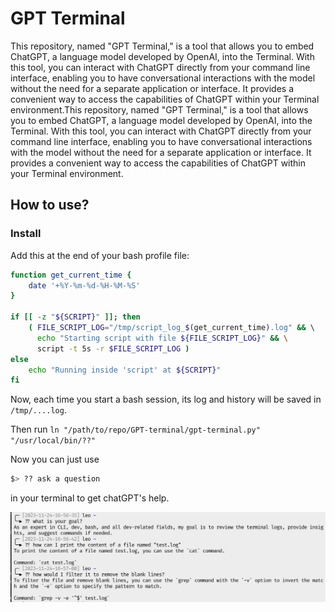 # GPT Terminal

This repository, named "GPT Terminal," is a tool that allows you to embed ChatGPT, a language model developed by OpenAI, into the Terminal. With this tool, you can interact with ChatGPT directly from your command line interface, enabling you to have conversational interactions with the model without the need for a separate application or interface. It provides a convenient way to access the capabilities of ChatGPT within your Terminal environment.This repository, named "GPT Terminal," is a tool that allows you to embed ChatGPT, a language model developed by OpenAI, into the Terminal. With this tool, you can interact with ChatGPT directly from your command line interface, enabling you to have conversational interactions with the model without the need for a separate application or interface. It provides a convenient way to access the capabilities of ChatGPT within your Terminal environment.

## How to use?

### Install

Add this at the end of your bash profile file:

```bash
function get_current_time {
    date '+%Y-%m-%d-%H-%M-%S'
}

if [[ -z "${SCRIPT}" ]]; then
    ( FILE_SCRIPT_LOG="/tmp/script_log_$(get_current_time).log" && \ 
      echo "Starting script with file ${FILE_SCRIPT_LOG}" && \
      script -t 5s -r $FILE_SCRIPT_LOG )
else
    echo "Running inside 'script' at ${SCRIPT}"
fi
```

Now, each time you start a bash session, its log and history will be saved in `/tmp/....log`.

Then run ` ln "/path/to/repo/GPT-terminal/gpt-terminal.py" "/usr/local/bin/??" `

Now you can just use 

```bash
$> ?? ask a question
```

in your terminal to get chatGPT's help.

![Alt Text](Screenshot.png)
